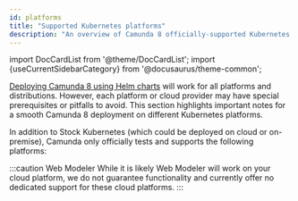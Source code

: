 ```yaml
---
id: platforms
title: "Supported Kubernetes platforms"
description: "An overview of Camunda 8 officially-supported Kubernetes platforms."
---
```


import DocCardList from '@theme/DocCardList';
import {useCurrentSidebarCategory} from '@docusaurus/theme-common';

[Deploying Camunda 8 using Helm charts](../deploy.md) will work for all platforms and distributions. However, each platform or cloud provider may have special prerequisites or pitfalls to avoid. This section highlights important notes for a smooth Camunda 8 deployment on different Kubernetes platforms.

In addition to Stock Kubernetes (which could be deployed on cloud or on-premise), Camunda only officially tests and supports the following platforms:

<DocCardList items={useCurrentSidebarCategory().items}/>

:::caution Web Modeler
While it is likely Web Modeler will work on your cloud platform, we do not guarantee functionality and currently offer no dedicated support for these cloud platforms.
:::

